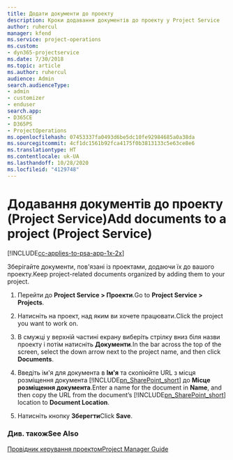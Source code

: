 ```yaml
---
title: Додати документи до проекту
description: Кроки додавання документів до проекту у Project Service
author: ruhercul
manager: kfend
ms.service: project-operations
ms.custom:
- dyn365-projectservice
ms.date: 7/30/2018
ms.topic: article
ms.author: ruhercul
audience: Admin
search.audienceType:
- admin
- customizer
- enduser
search.app:
- D365CE
- D365PS
- ProjectOperations
ms.openlocfilehash: 07453337fa0493d6be5dc10fe92984685a0a38da
ms.sourcegitcommit: 4cf1dc1561b92fca4175f0b3813133c5e63ce8e6
ms.translationtype: HT
ms.contentlocale: uk-UA
ms.lasthandoff: 10/28/2020
ms.locfileid: "4129748"
---
```

# <a name="add-documents-to-a-project-project-service"></a><span data-ttu-id="0a572-103">Додавання документів до проекту (Project Service)</span><span class="sxs-lookup"><span data-stu-id="0a572-103">Add documents to a project (Project Service)</span></span>

[!INCLUDE[cc-applies-to-psa-app-1x-2x](../includes/cc-applies-to-psa-app-1x-2x.md)]

<span data-ttu-id="0a572-104">Зберігайте документи, пов'язані із проектами, додаючи їх до вашого проекту.</span><span class="sxs-lookup"><span data-stu-id="0a572-104">Keep project-related documents organized by adding them to your project.</span></span>  
  
1. <span data-ttu-id="0a572-105">Перейти до **Project Service > Проекти**.</span><span class="sxs-lookup"><span data-stu-id="0a572-105">Go to **Project Service > Projects**.</span></span>  
  
2. <span data-ttu-id="0a572-106">Натисніть на проект, над яким ви хочете працювати.</span><span class="sxs-lookup"><span data-stu-id="0a572-106">Click the project you want to work on.</span></span>  
  
3. <span data-ttu-id="0a572-107">В смужці у верхній частині екрану виберіть стрілку вниз біля назви проекту і потім натисніть **Документи**.</span><span class="sxs-lookup"><span data-stu-id="0a572-107">In the bar across the top of the screen, select the down arrow next to the project name, and then click **Documents**.</span></span>  
  
4. <span data-ttu-id="0a572-108">Введіть ім'я для документа в **Ім'я** та скопіюйте URL з місця розміщення документа [!INCLUDE[pn_SharePoint_short](../includes/pn-sharepoint-short.md)] до **Місце розміщення документа**.</span><span class="sxs-lookup"><span data-stu-id="0a572-108">Enter a name for the document in **Name**,  and then copy the URL from the document’s [!INCLUDE[pn_SharePoint_short](../includes/pn-sharepoint-short.md)] location to **Document Location**.</span></span>  
  
5. <span data-ttu-id="0a572-109">Натисніть кнопку **Зберегти**</span><span class="sxs-lookup"><span data-stu-id="0a572-109">Click **Save**.</span></span>  
  
### <a name="see-also"></a><span data-ttu-id="0a572-110">Див. також</span><span class="sxs-lookup"><span data-stu-id="0a572-110">See Also</span></span>  
 [<span data-ttu-id="0a572-111">Провідник керування проектом</span><span class="sxs-lookup"><span data-stu-id="0a572-111">Project Manager Guide</span></span>](../psa/project-manager-guide.md)
